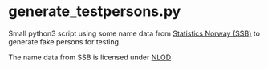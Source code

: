 # generate_testpersons.py

Small python3 script using some name data from [Statistics Norway (SSB)](https://www.ssb.no) to generate fake persons for testing.

The name data from SSB is licensed under [NLOD](https://www.ssb.no/informasjon/copyright)
